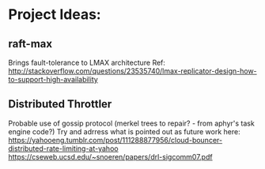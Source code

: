 # Project Ideas:

## raft-max
Brings fault-tolerance to LMAX architecture
Ref: http://stackoverflow.com/questions/23535740/lmax-replicator-design-how-to-support-high-availability

## Distributed Throttler
Probable use of gossip protocol 
(merkel trees to repair? - from aphyr's task engine code?)
Try and adrress what is pointed out as future work here: https://yahooeng.tumblr.com/post/111288877956/cloud-bouncer-distributed-rate-limiting-at-yahoo
https://cseweb.ucsd.edu/~snoeren/papers/drl-sigcomm07.pdf
